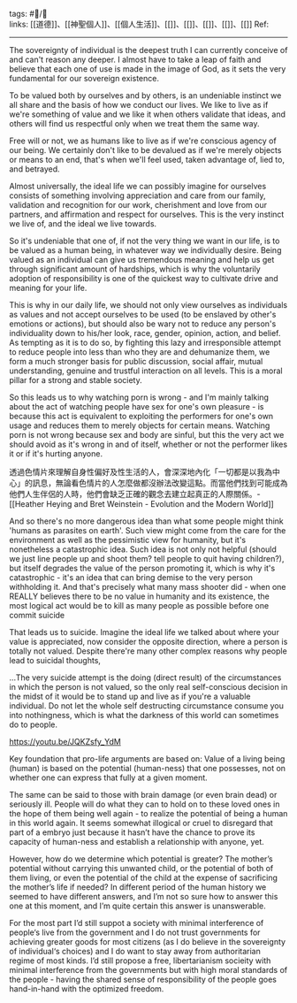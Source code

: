 tags: #📝️/🌿  
links: [[道德]]、[[神聖個人]]、[[個人生活]]、[[]]、[[]]、[[]]、[[]]、[[]]
Ref: 

---
The sovereignty of individual is the deepest truth I can currently conceive of and can't reason any deeper. I almost have to take a leap of faith and believe that each one of use is made in the image of God, as it sets the very fundamental for our sovereign existence.

To be valued both by ourselves and by others, is an undeniable instinct we all share and the basis of how we conduct our lives. We like to live as if we're something of value and we like it when others validate that ideas, and others will find us respectful only when we treat them the same way.

Free will or not, we as humans like to live as if we're conscious agency of our being. We certainly don't like to be devalued as if we're merely objects or means to an end, that's when we'll feel used, taken advantage of, lied to, and betrayed.

Almost universally, the ideal life we can possibly imagine for ourselves consists of something involving appreciation and care from our family, validation and recognition for our work, cherishment and love from our partners, and affirmation and respect for ourselves. This is the very instinct we live of, and the ideal we live towards.

So it's undeniable that one of, if not the very thing we want in our life, is to be valued as a human being, in whatever way we individually desire. Being valued as an individual can give us tremendous meaning and help us get through significant amount of hardships, which is why the voluntarily adoption of responsibility is one of the quickest way to cultivate drive and meaning for your life.

This is why in our daily life, we should not only view ourselves as individuals as values and not accept ourselves to be used (to be enslaved by other's emotions or actions), but should also be wary not to reduce any person's individuality down to his/her look, race, gender, opinion, action, and belief. As tempting as it is to do so, by fighting this lazy and irresponsible attempt to reduce people into less than who they are and dehumanize them, we form a much stronger basis for public discussion, social affair, mutual understanding, genuine and trustful interaction on all levels. This is a moral pillar for a strong and stable society.

So this leads us to why watching porn is wrong - and I'm mainly talking about the act of watching people have sex for one's own pleasure - is because this act is equivalent to exploiting the performers for one's own usage and reduces them to merely objects for certain means. Watching porn is not wrong because sex and body are sinful, but this the very act we should avoid as it's wrong in and of itself, whether or not the performer likes it or if it's hurting anyone.

透過色情片來理解自身性偏好及性生活的人，會深深地內化「一切都是以我為中心」的訊息，無論看色情片的人怎麼做都沒辦法改變這點。而當他們找到可能成為他們人生伴侶的人時，他們會缺乏正確的觀念去建立起真正的人際關係。- [[Heather Heying and Bret Weinstein - Evolution and the Modern World]]

And so there's no more dangerous idea than what some people might think 'humans as parasites on earth'. Such view might come from the care for the environment as well as the pessimistic view for humanity, but it's nonetheless a catastrophic idea. Such idea is not only not helpful (should we just line people up and shoot them? tell people to quit having children?), but itself degrades the value of the person promoting it, which is why it's catastrophic - it's an idea that can bring demise to the very person withholding it. And that's precisely what many mass shooter did - when one REALLY believes there to be no value in humanity and its existence, the most logical act would be to kill as many people as possible before one commit suicide

That leads us to suicide. Imagine the ideal life we talked about where your value is appreciated, now consider the opposite direction, where a person is totally not valued. Despite there're many other complex reasons why people lead to suicidal thoughts,

...The very suicide attempt is the doing (direct result) of the circumstances in which the person is not valued, so the only real self-conscious decision in the midst of it would be to stand up and live as if you're a valuable individual. Do not let the whole self destructing circumstance consume you into nothingness, which is what the darkness of this world can sometimes do to people.

  

  

https://youtu.be/JQKZsfy_YdM

Key foundation that pro-life arguments are based on: Value of a living being (human) is based on the potential (human-ness) that one possesses, not on whether one can express that fully at a given moment.

The same can be said to those with brain damage (or even brain dead) or seriously ill. People will do what they can to hold on to these loved ones in the hope of them being well again - to realize the potential of being a human in this world again. It seems somewhat illogical or cruel to disregard that part of a embryo just because it hasn’t have the chance to prove its capacity of human-ness and establish a relationship with anyone, yet.

However, how do we determine which potential is greater? The mother’s potential without carrying this unwanted child, or the potential of both of them living, or even the potential of the child at the expense of sacrificing the mother’s life if needed? In different period of the human history we seemed to have different answers, and I’m not so sure how to answer this one at this moment, and I’m quite certain this answer is unanswerable.

For the most part I’d still suppot a society with minimal interference of people‘s live from the government and I do not trust governments for achieving greater goods for most citizens (as I do believe in the sovereignty of individual‘s choices) and I do want to stay away from authoritarian regime of most kinds. I’d still propose a free, libertarianism socieity with minimal interference from the governments but with high moral standards of the people - having the shared sense of responsibility of the people goes hand-in-hand with the optimized freedom.